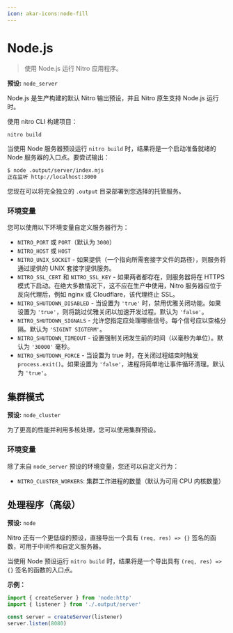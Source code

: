 ```yaml
---
icon: akar-icons:node-fill
---
```


# Node.js

> 使用 Node.js 运行 Nitro 应用程序。

**预设:** `node_server`

Node.js 是生产构建的默认 Nitro 输出预设，并且 Nitro 原生支持 Node.js 运行时。

使用 nitro CLI 构建项目：

```bash
nitro build
```

当使用 Node 服务器预设运行 `nitro build` 时，结果将是一个启动准备就绪的 Node 服务器的入口点。要尝试输出：

```bash
$ node .output/server/index.mjs
正在监听 http://localhost:3000
```

您现在可以将完全独立的 `.output` 目录部署到您选择的托管服务。

### 环境变量

您可以使用以下环境变量自定义服务器行为：

- `NITRO_PORT` 或 `PORT`（默认为 `3000`）
- `NITRO_HOST` 或 `HOST`
- `NITRO_UNIX_SOCKET` - 如果提供（一个指向所需套接字文件的路径），则服务将通过提供的 UNIX 套接字提供服务。
- `NITRO_SSL_CERT` 和 `NITRO_SSL_KEY` - 如果两者都存在，则服务器将在 HTTPS 模式下启动。在绝大多数情况下，这不应在生产中使用，Nitro 服务器应位于反向代理后，例如 nginx 或 Cloudflare，该代理终止 SSL。
- `NITRO_SHUTDOWN_DISABLED` - 当设置为 `'true'` 时，禁用优雅关闭功能。如果设置为 `'true'`，则将跳过优雅关闭以加速开发过程。默认为 `'false'`。
- `NITRO_SHUTDOWN_SIGNALS` - 允许您指定应处理哪些信号。每个信号应以空格分隔。默认为 `'SIGINT SIGTERM'`。
- `NITRO_SHUTDOWN_TIMEOUT` - 设置强制关闭发生前的时间（以毫秒为单位）。默认为 `'30000'` 毫秒。
- `NITRO_SHUTDOWN_FORCE` - 当设置为 true 时，在关闭过程结束时触发 `process.exit()`。如果设置为 `'false'`，进程将简单地让事件循环清理。默认为 `'true'`。

## 集群模式

**预设:** `node_cluster`

为了更高的性能并利用多核处理，您可以使用集群预设。

### 环境变量

除了来自 `node_server` 预设的环境变量，您还可以自定义行为：

- `NITRO_CLUSTER_WORKERS`: 集群工作进程的数量（默认为可用 CPU 内核数量）

## 处理程序（高级）

**预设:** `node`

Nitro 还有一个更低级的预设，直接导出一个具有 `(req, res) => {}` 签名的函数，可用于中间件和自定义服务器。

当使用 Node 预设运行 `nitro build` 时，结果将是一个导出具有 `(req, res) => {}` 签名的函数的入口点。

**示例：**

```js
import { createServer } from 'node:http'
import { listener } from './.output/server'

const server = createServer(listener)
server.listen(8080)
```